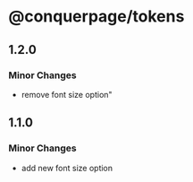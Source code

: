 # @conquerpage/tokens

## 1.2.0

### Minor Changes

- remove font size option"

## 1.1.0

### Minor Changes

- add new font size option
